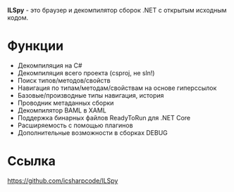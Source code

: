 
**ILSpy** - это браузер и декомпилятор сборок .NET с открытым исходным кодом.

# Функции

- Декомпиляция на C#
- Декомпиляция всего проекта (csproj, не sln!)
- Поиск типов/методов/свойств
- Навигация по типам/методам/свойствам на основе гиперссылок
- Базовые/производные типы навигация, история
- Проводник метаданных сборки
- Декомпилятор BAML в XAML
- Поддержка бинарных файлов ReadyToRun для .NET Core
- Расширяемость с помощью плагинов
- Дополнительные возможности в сборках DEBUG

# Ссылка

https://github.com/icsharpcode/ILSpy